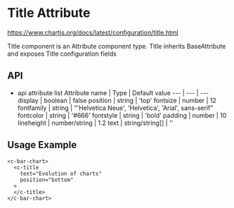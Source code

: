 # Title Attribute

https://www.chartjs.org/docs/latest/configuration/title.html

Title component is an Attribute component type.
Title inherits BaseAttribute and exposes Title configuration fields

## API

- api attribute list
  Attribute name | Type | Default value
  --- | --- | ---
  display | boolean | false
  position | string | 'top'
  fontsize | number | 12
  fontfamily | string | "'Helvetica Neue', 'Helvetica', 'Arial', sans-serif"
  fontcolor | string | '#666'
  fontstyle | string | 'bold'
  padding | number | 10
  lineheight | number/string | 1.2
  text | string/string[] | ''

## Usage Example

```
<c-bar-chart>
  <c-title
    text="Evolution of charts"
    position="bottom"
  >
  </c-title>
</c-bar-chart>
```
